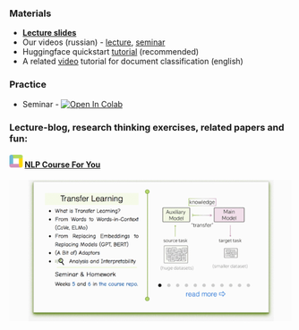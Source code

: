 
### Materials
* [__Lecture slides__](https://drive.google.com/file/d/1ueMYgH3qhsjn3X6K_mcnMvYjjh9Zvl01/view?usp=sharing) 
* Our videos (russian) - [lecture](https://disk.yandex.ru/i/aWmk4LrVotbArg), [seminar](https://disk.yandex.ru/i/-0vzr1mAooLIiQ)
* Huggingface quickstart [tutorial](https://huggingface.co/transformers/quickstart.html) (recommended)
* A related [video](https://www.youtube.com/watch?v=_eSGWNqKeeY) tutorial for document classification (english)

### Practice
* Seminar - [![Open In Colab](https://colab.research.google.com/assets/colab-badge.svg)](https://colab.research.google.com/github/yandexdataschool/nlp_course/blob/2022/week05_transfer/seminar.ipynb) 


### Lecture-blog, research thinking exercises, related papers and fun: 
#### ![logo](../resources/course_logo.png) [NLP Course For You](https://lena-voita.github.io/nlp_course.html#preview_transfer) 
![lecture_preview](../resources/nlp2020_gifs/transfer_learning.gif)
